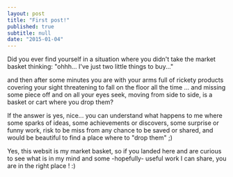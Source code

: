 ```yaml
---
layout: post
title: "First post!"
published: true
subtitle: null
date: "2015-01-04"
---
```



Did you ever find yourself in a situation where you didn't take the market basket thinking: "ohhh... I've just two little things to buy..."

and then after some minutes you are with your arms full of rickety products covering your sight threatening to fall on the floor all the time ... and missing some piece off and on all your eyes seek, moving from side to side, is a basket or cart where you drop them?

If the answer is yes, nice... you can understand what happens to me where some sparks of ideas, some achievements or discovers, some surprise or funny work, risk to be miss from any chance to be saved or shared, and would be beautiful to find a place where to "drop them" ;)

Yes, this websit is my market basket, so if you landed here and are curious to see what is in my mind and some -hopefully- useful work I can share, you are in the right place ! :)
